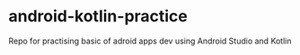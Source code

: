 # android-kotlin-practice
Repo for practising basic of adroid apps dev using Android Studio and Kotlin
